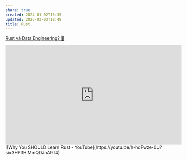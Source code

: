 ```yaml
---
share: true
created: 2024-01-02T15:35
updated: 2025-03-03T18:48
title: Rust
---
```

[Rust và Data Engineering? 🤔](https://blog.duyet.net/2021/11/rust-data-engineering.html)

<iframe width="560" height="315" src="https://www.youtube.com/embed/kOFWIvNowXo?si=sdHbK6t97OiMDpxb" title="YouTube video player" frameborder="0" allow="accelerometer; autoplay; clipboard-write; encrypted-media; gyroscope; picture-in-picture; web-share" referrerpolicy="strict-origin-when-cross-origin" allowfullscreen></iframe>
![Why You SHOULD Learn Rust - YouTube](https://youtu.be/h-hdFwze-0U?si=3HP3HIMmQDJnA9T4)

